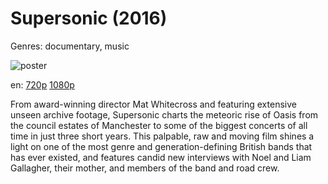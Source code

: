 # Supersonic (2016)

Genres: documentary, music

![poster](http://image.tmdb.org/t/p/w500/vOWuegX0Bfx4EhgS4qLz2Imq2dE.jpg)

en:
  [720p](magnet:?xt=urn:btih:096D9349A8B79B111C38446D98A5F9C9DD40EBB5&tr=udp://glotorrents.pw:6969/announce&tr=udp://tracker.opentrackr.org:1337/announce&tr=udp://torrent.gresille.org:80/announce&tr=udp://tracker.openbittorrent.com:80&tr=udp://tracker.coppersurfer.tk:6969&tr=udp://tracker.leechers-paradise.org:6969&tr=udp://p4p.arenabg.ch:1337&tr=udp://tracker.internetwarriors.net:1337)
  [1080p](magnet:?xt=urn:btih:9121FBE3575CCBB5BAD11E10F228757A971C4D8F&tr=udp://glotorrents.pw:6969/announce&tr=udp://tracker.opentrackr.org:1337/announce&tr=udp://torrent.gresille.org:80/announce&tr=udp://tracker.openbittorrent.com:80&tr=udp://tracker.coppersurfer.tk:6969&tr=udp://tracker.leechers-paradise.org:6969&tr=udp://p4p.arenabg.ch:1337&tr=udp://tracker.internetwarriors.net:1337)
  


From award-winning director Mat Whitecross and featuring extensive unseen archive footage, Supersonic charts the meteoric rise of Oasis from the council estates of Manchester to some of the biggest concerts of all time in just three short years.  This palpable, raw and moving film shines a light on one of the most genre and generation-defining British bands that has ever existed, and features candid new interviews with Noel and Liam Gallagher, their mother, and members of the band and road crew.